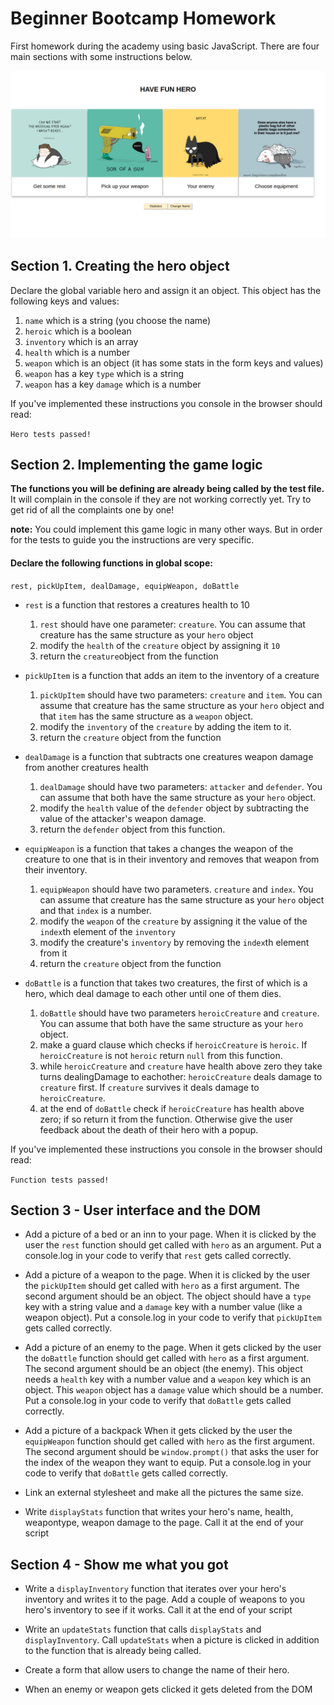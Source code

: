 # Beginner Bootcamp Homework

First homework during the academy using basic JavaScript.
There are four main sections with some instructions below.
<p align="center"><img src="./images/hero-game.png"></p>   
    
## Section 1. Creating the hero object

Declare the global variable hero and assign it an object. This object has the following keys and values:

1. `name` which is a string (you choose the name)
2. `heroic` which is a boolean
3. `inventory` which is an array
4. `health` which is a number
5. `weapon` which is an object (it has some stats in the form keys and values)
6. `weapon` has a key `type` which is a string
7. `weapon` has a key `damage` which is a number

If you've implemented these instructions you console in the browser should read:

`Hero tests passed! `

## Section 2. Implementing the game logic

**The functions you will be defining are already being called by the test file.** It will complain in the console if they are not working correctly yet. Try to get rid of all the complaints one by one!

**note:** You could implement this game logic in many other ways. But in order for the tests to guide you the instructions are very specific.

#### Declare the following functions in global scope:

`rest, pickUpItem, dealDamage, equipWeapon, doBattle`

- `rest` is a function that restores a creatures health to 10
    1. `rest` should have one parameter: `creature`. You can assume that creature has the same structure as your `hero` object
    2. modify the `health` of the `creature` object by assigning it `10`
    3. return the `creature`object from the function

- `pickUpItem` is a function that adds an item to the inventory of a creature
    1. `pickUpItem` should have two parameters: `creature` and `item`. You can assume that creature has the same structure as your `hero` object and that `item` has the same structure as a `weapon` object.
    2. modify the `inventory` of the `creature` by adding the item to it.
    3. return the `creature` object from the function

- `dealDamage` is a function that subtracts one creatures weapon damage from another creatures health
    1. `dealDamage` should have two parameters: `attacker` and `defender`. You can assume that both have the same structure as your `hero` object.
    2. modify the `health` value of the `defender` object by subtracting the value of the attacker's weapon damage.
    3. return the `defender` object from this function.

- `equipWeapon` is a function that takes a changes the weapon of the creature to one that is in their inventory and removes that weapon from their inventory.
    1. `equipWeapon` should have two parameters. `creature` and `index`. You can assume that creature has the same structure as your `hero` object and that `index` is a number.
    2. modify the `weapon` of the `creature` by assigning it the value of the `index`th element of the `inventory`
    3. modify the creature's `inventory` by removing the `index`th element from it
    4. return the `creature` object from the function

- `doBattle` is a function that takes two creatures, the first of which is a hero, which deal damage to each other until one of them dies.
    1. `doBattle` should have two parameters `heroicCreature` and `creature`. You can assume that both have the same structure as your `hero` object.
    2. make a guard clause which checks if `heroicCreature` is `heroic`. If `heroicCreature` is not `heroic` return `null` from this function.
    3. while `heroicCreature` and `creature` have health above zero they take turns dealingDamage to eachother: `heroicCreature` deals damage to `creature` first. If `creature` survives it deals damage to `heroicCreature`.
    4. at the end of `doBattle` check if `heroicCreature` has health above zero; if so return it from the function. Otherwise give the user feedback about the death of their hero with a popup.

If you've implemented these instructions you console in the browser should read:

`Function tests passed! `

## Section 3 - User interface and the DOM

- Add a picture of a bed or an inn to your page. When it is clicked by the user the `rest` function should get called with `hero` as an argument. Put a console.log in your code to verify that `rest` gets called correctly.

- Add a picture of a weapon to the page. When it is clicked by the user the `pickUpItem` should get called with `hero` as a first argument. The second argument should be an object. The object should have a `type` key with a string value and a `damage` key with a number value (like a weapon object). Put a console.log in your code to verify that `pickUpItem` gets called correctly.

- Add a picture of an enemy to the page. When it gets clicked by the user the `doBattle` function should get called with `hero` as a first argument. The second argument should be an object (the enemy). This object needs a `health` key with a number value and a `weapon` key which is an object. This `weapon` object has a `damage` value which should be a number. Put a console.log in your code to verify that `doBattle` gets called correctly.

- Add a picture of a backpack When it gets clicked by the user the `equipWeapon` function should get called with `hero` as the first argument. The second argument should be `window.prompt()` that asks the user for the index of the weapon they want to equip. Put a console.log in your code to verify that `doBattle` gets called correctly.

- Link an external stylesheet and make all the pictures the same size.

- Write `displayStats` function that writes your hero's name, health, weapontype, weapon damage to the page. Call it at the end of your script

## Section 4 - Show me what you got

- Write a `displayInventory` function that iterates over your hero's inventory and writes it to the page. Add a couple of weapons to you hero's inventory to see if it works. Call it at the end of your script

- Write an `updateStats` function that calls `displayStats` and `displayInventory`. Call `updateStats` when a picture is clicked in addition to the function that is already being called.

- Create a form that allow users to change the name of their hero.

- When an enemy or weapon gets clicked it gets deleted from the DOM
